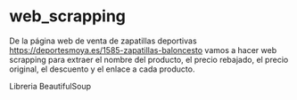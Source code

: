 # web_scrapping
De la página web de venta de zapatillas deportivas https://deportesmoya.es/1585-zapatillas-baloncesto vamos a hacer web scrapping para extraer el nombre del producto, el precio rebajado, el precio original, el descuento y el enlace a cada producto.

Libreria BeautifulSoup
